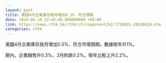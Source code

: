 ```yaml
---
layout: post
title: 美國4月企業庫存按月增加0.3%　符合預期
date: 2024-06-18 22:43:00.000000000 +08:00
link: https://news.rthk.hk/rthk/ch/component/k2/1758021-20240618.htm
categories: rthk
---
```


美國4月企業庫存按月增加0.3%，符合市場預期。數據按年升1%。

期內，企業銷售升0.3%，3月則跌0.2%。按年比較上升2.2%。
